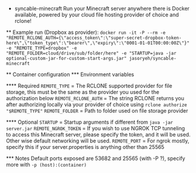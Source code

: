 * syncable-minecraft
Run your Minecraft server anywhere there is Docker available, powered by your cloud file hosting provider of choice and rclone!

** Example run (Dropbox as provider):
```docker run -it -P --rm -e "REMOTE_RCLONE_AUTH={\"access_token\":\"super-secret-dropbox-token-here\",\"token_type\":\"bearer\",\"expiry\":\"0001-01-01T00:00:00Z\"}" -e "REMOTE_TYPE=dropbox" -e "REMOTE_FOLDER=cloud/drive/sub/folder/here" -e "STARTUP=java -jar optional-custom-jar-for-custom-start-args.jar" jasoryeh/syncable-minecraft```

** Container configuration
*** Environment variables

**** Required
`REMOTE_TYPE` = The RCLONE supported provider for file storage, this must be the same as the provider you used for the authorization below
`REMOTE_RCLONE_AUTH` = The string RCLONE returns you after authorizing locally via your provider of choice using `rclone authorize "$REMOTE_TYPE"`
`REMOTE_FOLDER` = Path to folder used on file storage provider

**** Optional
`STARTUP` = Startup arguments if different from `java -jar server.jar`
`REMOTE_NGROK_TOKEN` = If you wish to use NGROK TCP tunneling to access this Minecraft server, please specify the token, and it will be used. Other wise default networking will be used.
`REMOTE_PORT` = For ngrok mostly, specify this if your server.properties is anything other than 25565

*** Notes
Default ports exposed are 53682 and 25565 (with -P ?), specify more with `-p (host):(container)`